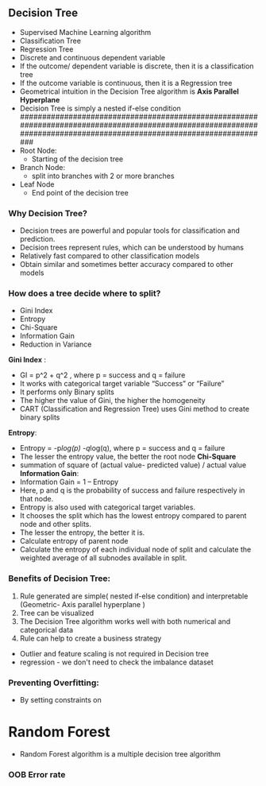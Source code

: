 ## Decision Tree
- Supervised Machine Learning algorithm
- Classification Tree
- Regression Tree
- Discrete and continuous dependent variable
- If the outcome/ dependent variable is discrete, then it is a classification tree
- If the outcome variable is continuous, then it is a Regression tree
- Geometrical intuition in the Decision Tree algorithm is **Axis Parallel Hyperplane**
- Decision Tree is simply a nested if-else condition
#####################################################################################################################################################################
- Root Node:
  - Starting of the decision tree
- Branch Node:
  - split into branches with 2 or more branches
- Leaf Node
  - End point of the decision tree
### Why Decision Tree?
- Decision trees are powerful and popular tools for classification and prediction.
- Decision trees represent rules, which can be understood by humans
- Relatively fast compared to other classification models
- Obtain similar and sometimes better accuracy compared to other models 

### How does a tree decide where to split?
- Gini Index
- Entropy
- Chi-Square
- Information Gain
- Reduction in Variance

**Gini Index** : 
  - GI = p^2 + q^2 ,  where p = success and q = failure
  -  It works with categorical target variable “Success” or “Failure”
  -  It performs only Binary splits
  -  The higher the value of Gini, the higher the homogeneity
  -  CART (Classification and Regression Tree) uses Gini method to create binary splits

**Entropy**:
  - Entropy = -p*log(p) -q*log(q),  where p = success and q = failure
  - The lesser the entropy value, the better the root node
**Chi-Square**
  - summation of square of (actual value- predicted value) / actual value
**Information Gain**:
  - Information Gain = 1 – Entropy
  - Here, p and q is the probability of success and failure respectively in that node.
  - Entropy is also used with categorical target variables.
  - It chooses the split which has the lowest entropy compared to parent node and other splits.
  - The lesser the entropy, the better it is.
  - Calculate entropy of parent node
  - Calculate the entropy of each individual node of split and calculate the weighted average of all subnodes available in split.

### Benefits of Decision Tree:
1. Rule generated are simple( nested if-else condition) and interpretable (Geometric- Axis parallel hyperplane )
2. Tree can be visualized
3. The Decision Tree algorithm works well with both numerical and categorical data
4. Rule can help to create a business strategy

- Outlier and feature scaling is not required in Decision tree
- regression - we don't need to check the imbalance dataset

### Preventing Overfitting:
- By setting constraints on

# Random Forest
- Random Forest algorithm is a multiple decision tree algorithm


### OOB Error rate

